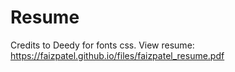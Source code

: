 # Resume
Credits to Deedy for fonts css.
View resume: https://faizpatel.github.io/files/faizpatel_resume.pdf
